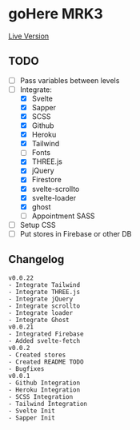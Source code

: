 # goHere MRK3

[Live Version](https://ghv3.herokuapp.com)

## TODO

-   [ ] Pass variables between levels
-   [ ] Integrate:
    -   [x] Svelte
    -   [x] Sapper
    -   [x] SCSS
    -   [x] Github
    -   [x] Heroku
    -   [x] Tailwind
    -   [ ] Fonts
    -   [x] THREE.js
    -   [x] jQuery
    -   [x] Firestore
    -   [x] svelte-scrollto
    -   [x] svelte-loader
    -   [x] ghost
    -   [ ] Appointment SASS
-   [ ] Setup CSS
-   [ ] Put stores in Firebase or other DB

## Changelog

```
v0.0.22
- Integrate Tailwind
- Integrate THREE.js
- Integrate jQuery
- Integrate scrollto
- Integrate loader
- Integrate Ghost
v0.0.21
- Integrated Firebase
- Added svelte-fetch
v0.0.2
- Created stores
- Created README TODO
- Bugfixes
v0.0.1
- Github Integration
- Heroku Integration
- SCSS Integration
- Tailwind Integration
- Svelte Init
- Sapper Init
```
